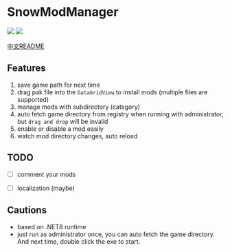 # SnowModManager

![](https://img.shields.io/github/downloads/kirileec/SnowModManager/total)
![](https://img.shields.io/github/license/kirileec/SnowModManager)

[中文README](README_CN.md)

## Features

1. save game path for next time 
2. drag pak file into the `DataGridView` to install mods (multiple files are supported)
3. manage mods with subdirectory (category)
4. auto fetch game directory from registry when running with administrator, but `drag and drop` will be invalid
5. enable or disable a mod easily
6. watch mod directory changes, auto reload

## TODO

- [ ] comment your mods
- [ ] localization (maybe)


## Cautions

- based on .NET8 runtime
- just run as administrator once, you can auto fetch the game directory. And next time, double click the exe to start.
